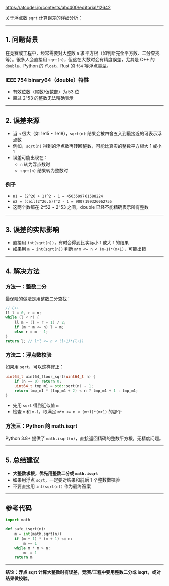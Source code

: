 https://atcoder.jp/contests/abc400/editorial/12642

关于浮点数 `sqrt` 计算误差的详细分析：

---

## 1. 问题背景

在竞赛或工程中，经常需要对大整数 `n` 求平方根（如判断完全平方数、二分查找等）。很多人会直接用 `sqrt(n)`，但这在大数时会有精度误差，尤其是 C++ 的 `double`、Python 的 `float`、Rust 的 `f64` 等浮点类型。

### IEEE 754 binary64（double）特性

- 有效位数（尾数/仮数部）为 53 位
- 超过 2^53 的整数无法精确表示

---

## 2. 误差来源

- 当 `n` 很大（如 1e15 ~ 1e18），`sqrt(n)` 结果会被四舍五入到最接近的可表示浮点数
- 例如，`sqrt(n)` 得到的浮点数再转回整数，可能比真实的整数平方根大 1 或小 1
- 误差可能出现在：
  - `n` 转为浮点数时
  - `sqrt(n)` 结果转为整数时

### 例子

- `n1 = (2^26 + 1)^2 - 1 = 4503599761588224`
- `n2 = (ceil(2^26.5))^2 - 1 = 9007199326062755`
- 这两个数都在 2^52 ~ 2^53 之间，double 已经不能精确表示所有整数

---

## 3. 误差的实际影响

- 直接用 `int(sqrt(n))`，有时会得到比实际小 1 或大 1 的结果
- 如果用 `m = int(sqrt(n))` 判断 `m*m <= n < (m+1)*(m+1)`，可能出错

---

## 4. 解决方法

### 方法一：整数二分

最保险的做法是用整数二分查找：

```cpp
// C++
ll l = 0, r = n;
while (l < r) {
    ll m = (l + r + 1) / 2;
    if (m * m <= n) l = m;
    else r = m - 1;
}
return l; // l*l <= n < (l+1)*(l+1)
```

### 方法二：浮点数校验

如果用 `sqrt`，可以这样修正：

```cpp
uint64_t uint64_floor_sqrt(uint64_t n) {
    if (n == 0) return 0;
    uint64_t tmp_m1 = std::sqrt(n) - 1;
    return tmp_m1 * (tmp_m1 + 2) < n ? tmp_m1 + 1 : tmp_m1;
}
```

- 先用 `sqrt` 得到近似值 `m`
- 检查 `m` 和 `m-1`，取满足 `m*m <= n < (m+1)*(m+1)` 的那个

### 方法三：Python 的 math.isqrt

Python 3.8+ 提供了 `math.isqrt(n)`，直接返回精确的整数平方根，无精度问题。

---

## 5. 总结建议

- **大整数求根，优先用整数二分或 `math.isqrt`**
- 如果用浮点 `sqrt`，一定要对结果和前后 1 个整数做校验
- 不要直接用 `int(sqrt(n))` 作为最终答案

---

## 参考代码

```python
import math

def safe_isqrt(n):
    m = int(math.sqrt(n))
    if (m + 1) * (m + 1) <= n:
        m += 1
    while m * m > n:
        m -= 1
    return m
```

---

**结论：浮点 sqrt 计算大整数时有误差，竞赛/工程中要用整数二分或 isqrt，或对结果做校验。**
